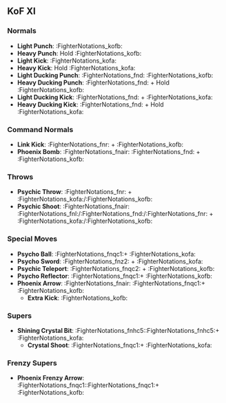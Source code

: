## KoF XI
### Normals
- **Light Punch**: :FighterNotations_kofb:
- **Heavy Punch**: Hold :FighterNotations_kofb:
- **Light Kick**: :FighterNotations_kofa:
- **Heavy Kick**: Hold :FighterNotations_kofa:
- **Light Ducking Punch**: :FighterNotations_fnd: :FighterNotations_kofb:
- **Heavy Ducking Punch**: :FighterNotations_fnd: + Hold :FighterNotations_kofb: 
- **Light Ducking Kick**: :FighterNotations_fnd: + :FighterNotations_kofa: 
- **Heavy Ducking Kick**: :FighterNotations_fnd: + Hold :FighterNotations_kofa: 
### Command Normals
- **Link Kick**: :FighterNotations_fnr: + :FighterNotations_kofb:
- **Phoenix Bomb**: :FighterNotations_fnair: :FighterNotations_fnd: + :FighterNotations_kofb: 
### Throws
- **Psychic Throw**: :FighterNotations_fnr: + :FighterNotations_kofa:/:FighterNotations_kofb: 
- **Psychic Shoot**: :FighterNotations_fnair: :FighterNotations_fnl:/:FighterNotations_fnd:/:FighterNotations_fnr: + :FighterNotations_kofa:/:FighterNotations_kofb:
### Special Moves
- **Psycho Ball**: :FighterNotations_fnqc1:+ :FighterNotations_kofa:
- **Psycho Sword**: :FighterNotations_fnz2: + :FighterNotations_kofa: 
- **Psychic Teleport**: :FighterNotations_fnqc2: + :FighterNotations_kofb:
- **Psycho Reflector**: :FighterNotations_fnqc1:+ :FighterNotations_kofb: 
- **Phoenix Arrow**: :FighterNotations_fnair: :FighterNotations_fnqc1:+ :FighterNotations_kofb:
	- **Extra Kick**: :FighterNotations_kofb:
### Supers
- **Shining Crystal Bit**: :FighterNotations_fnhc5::FighterNotations_fnhc5:+ :FighterNotations_kofa: 
	- **Crystal Shoot**: :FighterNotations_fnqc1:+ :FighterNotations_kofa:
### Frenzy Supers
- **Phoenix Frenzy Arrow**: :FighterNotations_fnqc1::FighterNotations_fnqc1:+ :FighterNotations_kofb:






